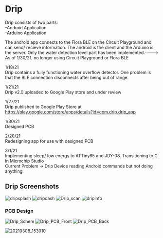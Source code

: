 # Drip


Drip consists of two parts:<br />
-Android Application<br />
-Arduino Application<br />

The android app connects to the Flora BLE on the Circuit Playground and can send/ recieve information. The android is the client and the Arduino is the server. Only the water detection level part has been implemented.----> As of 1/30/21, no longer using Circuit Playground or Flora BLE

1/18/21<br />
Drip contains a fully functioning water overflow detector. One problem is that the BLE connection disconnects after being out of range.<br />

1/21/21 <br />
Drip v2.0 uploaded to Google Play store and under review <br />

1/27/21<br />
Drip published to Google Play Store at https://play.google.com/store/apps/details?id=com.drip.drip_app<br />

1/30/21 <br />
Designed PCB <br />

2/20/21 <br />
Redesigning app for use with designed PCB <br />

3/1/21<br />
Implementing sleep/ low energy to ATTiny85 and JDY-08. Transitioning to C in Microchip Studio <br />
Current Problem -> Drip Device reading Android commands but not doing anything.

## Drip Screenshots
![dripsplash](https://user-images.githubusercontent.com/77210680/107093873-e8aa8780-67ba-11eb-9876-538d851135cf.JPG)
![dripdash](https://user-images.githubusercontent.com/77210680/107093871-e811f100-67ba-11eb-8652-9a02e6b6a3ab.JPG)
![Drip_scan](https://user-images.githubusercontent.com/77210680/107094735-6c18a880-67bc-11eb-9df7-016117267e44.png)
![dripinfo](https://user-images.githubusercontent.com/77210680/107093872-e8aa8780-67ba-11eb-87e6-0ab5fae41d05.JPG)



### PCB Design
![Drip_Schem](https://user-images.githubusercontent.com/77210680/107093908-f9f39400-67ba-11eb-8d78-d896be03c6d8.JPG)
![Drip_PCB_Front](https://user-images.githubusercontent.com/77210680/107093660-7b96f200-67ba-11eb-8435-cac8884733f9.JPG)
![Drip_PCB_Back](https://user-images.githubusercontent.com/77210680/107093808-bdc03380-67ba-11eb-8c57-7909d2eabbf7.JPG)

![20210308_153010](https://user-images.githubusercontent.com/77210680/110395773-a5467180-8023-11eb-8bcc-41decbaa600a.jpg)



